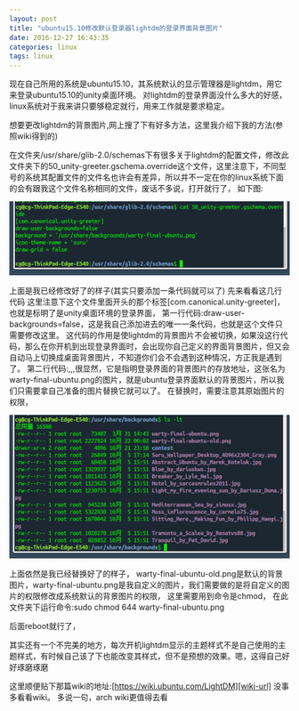 ```yaml
---
layout: post
title: "ubuntu15.10修改默认登录器lightdm的登录界面背景图片"
date: 2016-12-27 16:43:35
categories: linux
tags: linux
---
```

现在自己所用的系统是ubuntu15.10，其系统默认的显示管理器是lightdm，用它来登录ubuntu15.10的unity桌面环境。
对lightdm的登录界面没什么多大的好感，linux系统对于我来讲只要够稳定就行，用来工作就是要求稳定。

想要更改lightdm的背景图片,网上搜了下有好多方法，这里我介绍下我的方法(参照wiki得到的)

在文件夹/usr/share/glib-2.0/schemas下有很多关于lightdm的配置文件，修改此文件夹下的50_unity-greeter.gschema.override这个文件，这里注意下，不同型号的系统其配置文件的文件名也许会有差异，所以并不一定在你的linux系统下面的会有跟我这个文件名称相同的文件，废话不多说，打开就行了，
如下图:

<!-- more -->

![查看lightdm配置文件](/images/linux/t1.png)

上面是我已经修改好了的样子(其实只要添加一条代码就可以了)
先来看看这几行代码
这里注意下这个文件里面开头的那个标签[com.canonical.unity-greeter]，也就是标明了是unity桌面环境的登录界面，
第一行代码:draw-user-backgrounds=false，这是我自己添加进去的唯一一条代码，也就是这个文件只需要修改这里。
这代码的作用是使lightdm的背景图片不会被切换，如果没这行代码，那么在你开机到出现登录界面时，会出现你自己定义的界面背景图片，但又会自动马上切换成桌面背景图片，不知道你们会不会遇到这种情况，方正我是遇到了。
第二行代码:,,,很显然，它是指明登录界面的背景图片的存放地址，这张名为warty-final-ubuntu.png的图片，就是ubuntu登录界面默认的背景图片，所以我们只需要拿自己准备的图片替换它就可以了。
在替换时，需要注意其原始图片的权限，

![结果](/images/linux/t2.png)

上面依然是我已经替换好了的样子，
warty-final-ubuntu-old.png是默认的背景图片，warty-final-ubuntu.png是我自定义的图片，我们需要做的是将自定义的图片的权限修改成系统默认的背景图片的权限，
这里需要用到命令是chmod，
在此文件夹下运行命令:sudo chmod 644 warty-final-ubuntu.png

后面reboot就行了，

其实还有一个不完美的地方，每次开机lightdm显示的主题样式不是自己使用的主题样式，有时候自己该了下也能改变其样式，但不是预想的效果。嗯，这得自己好好琢磨琢磨

这里顺便贴下那篇wiki的地址:[https://wiki.ubuntu.com/LightDM][wiki-url]   没事多看看wiki。
多说一句，arch wiki更值得去看

[wiki-url]:https://wiki.ubuntu.com/LightDM


